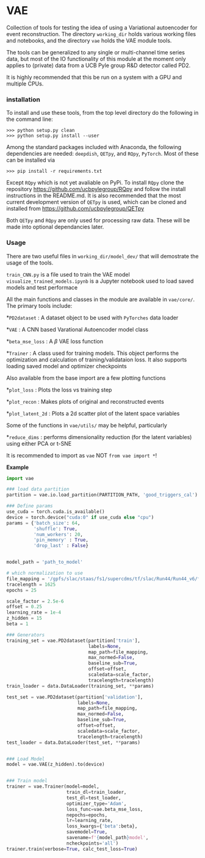 # VAE

Collection of tools for testing the idea of using a Variational autoencoder for event reconstruction. The directory `working_dir` holds various working files and notebooks, and the directory `vae` holds the VAE module tools. 

The tools can be generalized to any single or multi-channel time series data, but most of the IO functionality of this module at the moment only applies to (private) data from a UCB Pyle group R&D detector called PD2.

It is highly recommended that this be run on a system with a GPU and multiple CPUs.

### installation

To install and use these tools, from the top level directory do the following in the command line:

```
>>> python setup.py clean
>>> python setup.py install --user
```

Among the standard packages included with Anaconda, the following dependencies are needed: `deepdish`, `QETpy`, and `RQpy`, `PyTorch`. Most of these can be installed via

```
>>> pip install -r requirements.txt
```
Except `RQpy` which is not yet avaliable on PyPi. To install `RQpy` clone the repository https://github.com/ucbpylegroup/RQpy and follow the install instructions in the README.md. It is also recommended that the most current development version of `QETpy` is used, which can be cloned and installed from https://github.com/ucbpylegroup/QETpy

Both `QETpy` and `RQpy` are only used for processing raw data. These will be made into optional dependancies later.

### Usage 

There are two useful files in `working_dir/model_dev/` that will demostrate the usage of the tools. 

`train_CNN.py` is a file used to train the VAE model
`visualize_trained_models.ipynb` is a Jupyter notebook used to load saved models and test performace

All the main functions and classes in the module are available in `vae/core/`. The primary tools include:

*`PD2dataset` : A dataset object to be used with `PyTorches` data loader

*`VAE` : A CNN based Varational Autoencoder model class

*`beta_mse_loss` : A $\beta$ VAE loss function

*`Trainer` : A class used for training models. This object performs the optimization and calculation of training/validataion loss. It also supports loading saved model and optimizer checkpoints

Also available from the base import are a few plotting functions

*`plot_loss` : Plots the loss vs training step

*`plot_recon` : Makes plots of original and reconstructed events

*`plot_latent_2d` : Plots a 2d scatter plot of the latent space variables

Some of the functions in `vae/utils/` may be helpful, particularly

*`reduce_dims` : performs dimensionality reduction (for the latent variables) using either PCA or t-SNE



It is recommended to import as `vae` NOT `from vae import *`!

__Example__
```python
import vae

### load data partition
partition = vae.io.load_partition(PARTITION_PATH, 'good_triggers_cal')

### Define params
use_cuda = torch.cuda.is_available()
device = torch.device("cuda:0" if use_cuda else "cpu")
params = {'batch_size': 64,
          'shuffle': True,
          'num_workers': 20, 
          'pin_memory' : True,
          'drop_last' : False}


model_path = 'path_to_model'

# which normalization to use
file_mapping = '/gpfs/slac/staas/fs1/supercdms/tf/slac/Run44/Run44_v6/file_mapping.h5'
tracelength = 1625
epochs = 25

scale_factor = 2.5e-6
offset = 0.25
learning_rate = 1e-4
z_hidden = 15
beta = 1

### Generators
training_set = vae.PD2dataset(partition['train'], 
                              labels=None,
                              map_path=file_mapping,
                              max_normed=False,
                              baseline_sub=True, 
                              offset=offset,
                              scaledata=scale_factor,
                              tracelength=tracelength)
train_loader = data.DataLoader(training_set, **params)

test_set = vae.PD2dataset(partition['validation'], 
                          labels=None, 
                          map_path=file_mapping,
                          max_normed=False, 
                          baseline_sub=True, 
                          offset=offset,
                          scaledata=scale_factor,
                          tracelength=tracelength)
test_loader = data.DataLoader(test_set, **params)


### Load Model
model = vae.VAE(z_hidden).to(device)


### Train model
trainer = vae.Trainer(model=model, 
                      train_dl=train_loader,
                      test_dl=test_loader, 
                      optimizer_type='Adam', 
                      loss_func=vae.beta_mse_loss, 
                      nepochs=epochs,
                      lr=learning_rate,
                      loss_kwargs={'beta':beta},
                      savemodel=True,
                      savename=f'{model_path}model',
                      ncheckpoints='all')
trainer.train(verbose=True, calc_test_loss=True)
```

                                       
                                

